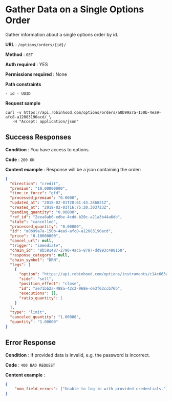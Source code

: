 # Gather Data on a Single Options Order

Gather information about a single options order by id.

**URL** : `/options/orders/{id}/`

**Method** : `GET`

**Auth required** : YES

**Permissions required** : None

**Path constraints**

    - id - UUID

**Request sample**

```
curl -v https://api.robinhood.com/options/orders/a0b99a7a-150b-4ea9-afc8-a12083190acd/ \
   -H "Accept: application/json"
```

## Success Responses

**Condition** : You have access to options.

**Code** : `200 OK`

**Content example** : Response will be a json containing the order:

```json
{
  "direction": "credit",
  "premium": "10.00000000",
  "time_in_force": "gfd",
  "processed_premium": "0.0000",
  "updated_at": "2018-02-01T20:61:43.286021Z",
  "created_at": "2018-02-01T16:75:20.303723Z",
  "pending_quantity": "0.00000",
  "ref_id": "2eea8ab6-edbe-4cdd-b20c-a21a3b44a6db",
  "state": "cancelled",
  "processed_quantity": "0.00000",
  "id": "a0b99a7a-150b-4ea9-afc8-a12083190acd",
  "price": "0.10000000",
  "cancel_url": null,
  "trigger": "immediate",
  "chain_id": "8b581487-2790-4ac6-8787-dd993c488158",
  "response_category": null,
  "chain_symbol": "DRN",
  "legs": [
    {
      "option": "https://api.robinhood.com/options/instruments/c14c663a-25d8-49c5-bfe6-4a4b83ed0593/",
      "side": "sell",
      "position_effect": "close",
      "id": "ae71bb2a-488a-42c2-968e-de3f62ccb76b",
      "executions": [],
      "ratio_quantity": 1
    }
  ],
  "type": "limit",
  "canceled_quantity": "1.00000",
  "quantity": "1.00000"
}
```

## Error Response

**Condition** : If provided data is invalid, e.g. the password is incorrect.

**Code** : `400 BAD REQUEST`

**Content example** :

```json
{
    "non_field_errors": ["Unable to log in with provided credentials."]
}
```
